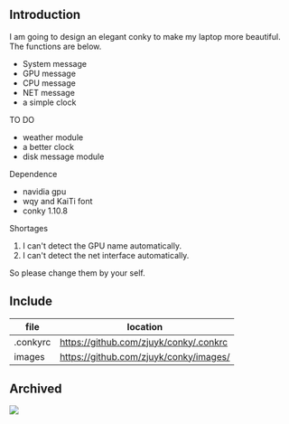 ## Introduction
I am going to design an elegant conky to make my laptop more beautiful. The functions are below.
- System message
- GPU message
- CPU message
- NET message
- a simple clock

TO DO
- weather module
- a better clock
- disk message module

Dependence
- navidia gpu
- wqy and KaiTi font
- conky 1.10.8

Shortages
1. I can't detect the GPU name automatically.
2. I can't detect the net interface automatically.

So please change them by your self.
## Include
|file|location|
|-|-|
|.conkyrc|https://github.com/zjuyk/conky/.conkrc|
|images|https://github.com/zjuyk/conky/images/|
## Archived
![](https://s2.ax1x.com/2019/04/06/AfKlsf.png)
